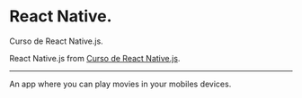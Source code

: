 # React Native.
Curso de React Native.js.

React Native.js from [Curso de React Native.js](https://platzi.com/clases/react-native/).

---

An app where you can play movies in your mobiles devices.
